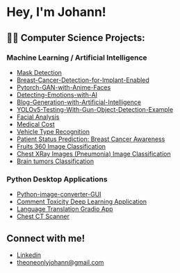 <h1>Hey, I'm Johann!

<h2>👨‍💻 Computer Science Projects:</h2>

### Machine Learning / Artificial Intelligence
* [Mask Detection](https://github.com/theonejohann/Mask-Detection)
* [Breast-Cancer-Detection-for-Implant-Enabled](https://github.com/theonejohann/Breast-Cancer-Detection-for-Implant-Enabled)
* [Pytorch-GAN-with-Anime-Faces](https://github.com/theonejohann/Pytorch-GAN-with-Anime-Faces)
* [Detecting-Emotions-with-AI](https://github.com/theonejohann/Detecting-Emotions-with-AI)
* [Blog-Generation-with-Artificial-Intelligence](https://github.com/theonejohann/Blog-Generation-with-Artificial-Intelligence)
* [YOLOv5-Testing-With-Gun-Object-Detection-Example](https://github.com/theonejohann/YOLOv5-Testing-With-Gun-Object-Detection-Example)
* [Facial Analysis](https://github.com/theonejohann/describe_face)
* [Medical Cost](https://www.kaggle.com/code/theoneandonlyp/medical-cost-personal-datasets)
* [Vehicle Type Recognition](https://www.kaggle.com/code/theoneandonlyp/vehicle-type-recognition)
* [Patient Status Prediction: Breast Cancer Awareness](https://www.kaggle.com/code/theoneandonlyp/patient-status-prediction-breast-cancer-awareness)
* [Fruits 360 Image Classification](https://www.kaggle.com/code/theoneandonlyp/fruits-360-image-classification)
* [Chest XRay Images (Pneumonia) Image Classification](https://www.kaggle.com/code/theoneandonlyp/chest-xray-images-pneumonia-image-classification)
* [Brain tumors Classification](https://www.kaggle.com/theoneandonlyp/brain-tumors-classification)

### Python Desktop Applications
* [Python-image-converter-GUI](https://github.com/theonejohann/Python-image-converter-GUI)
* [Comment Toxicity Deep Learning Application](https://github.com/theonejohann/Comment-Toxicity-DL-Model)
* [Language Translation Gradio App](https://github.com/theonejohann/Language-Translation-Jupyter-Notebook)
* [Chest CT Scanner](https://github.com/theonejohann/ChestCT)


## Connect with me!
* [Linkedin]([https://www.linkedin.com/in/johann-pineda-97992a235/](https://www.linkedin.com/in/johannpineda/))
* theoneonlyjohann@gmail.com

<!--
Here are some ideas to get you started:
- 🔭 I’m currently working on ...
- 🌱 I’m currently learning ...
- 👯 I’m looking to collaborate on ...
- 🤔 I’m looking for help with ...
- 💬 Ask me about ...
- 📫 How to reach me: ...
- 😄 Pronouns: ...
- ⚡ Fun fact: ...
-->
